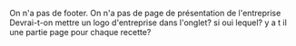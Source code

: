 On n'a pas de footer.
On n'a pas de page de présentation de l'entreprise
Devrai-t-on mettre un logo d'entreprise dans l'onglet? si oui lequel?
y a t il une partie page pour chaque recette?